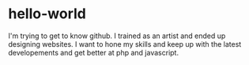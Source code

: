 # hello-world
I'm trying to get to know github.
I trained as an artist and ended up designing websites. I want to hone my skills and keep up with the latest developements and get better at php and javascript.
